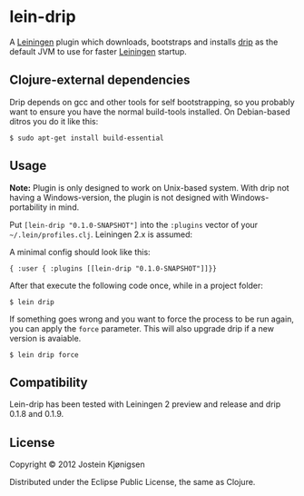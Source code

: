# lein-drip

A [Leiningen](https://github.com/technomancy/leiningen) plugin which downloads, bootstraps and installs
[drip](https://github.com/flatland/drip) as the default JVM to use for faster
[Leiningen](https://github.com/technomancy/leiningen) startup.

## Clojure-external dependencies

Drip depends on gcc and other tools for self bootstrapping, so you probably
want to ensure you have the normal build-tools installed. On Debian-based
ditros you do it like this:

    $ sudo apt-get install build-essential

## Usage

**Note:** Plugin is only designed to work on Unix-based system. With drip not
having a Windows-version, the plugin is not designed with Windows-portability
in mind.

Put `[lein-drip "0.1.0-SNAPSHOT"]` into the `:plugins` vector of your
`~/.lein/profiles.clj`. Leiningen 2.x is assumed:

A minimal config should look like this:

    { :user { :plugins [[lein-drip "0.1.0-SNAPSHOT"]]}}

After that execute the following code once, while in a project folder:

    $ lein drip

If something goes wrong and you want to force the process to be run again, you can apply the `force` parameter.
This will also upgrade drip if a new version is avaiable.

    $ lein drip force

## Compatibility

Lein-drip has been tested with Leiningen 2 preview and release and drip 0.1.8 and 0.1.9.

## License

Copyright © 2012 Jostein Kjønigsen

Distributed under the Eclipse Public License, the same as Clojure.
